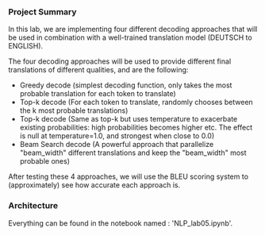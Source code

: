 ### Project Summary
In this lab, we are implementing four different decoding approaches that will be used in combination with a well-trained translation model (DEUTSCH to ENGLISH).

The four decoding approaches will be used to provide different final translations of different qualities, and are the following:
- Greedy decode (simplest decoding function, only takes the most probable translation for each token to translate)
- Top-k decode (For each token to translate, randomly chooses between the k most probable translations)
- Top-k decode (Same as top-k but uses temperature to exacerbate existing probabilities: high probabilities becomes higher etc. The effect is null at temperature=1.0, and strongest when close to 0.0)
- Beam Search decode (A powerful approach that parallelize "beam_width" different translations and keep the "beam_width" most probable ones)

After testing these 4 approaches, we will use the BLEU scoring system to (approximately) see how accurate each approach is.

### Architecture
Everything can be found in the notebook named : 'NLP_lab05.ipynb'.